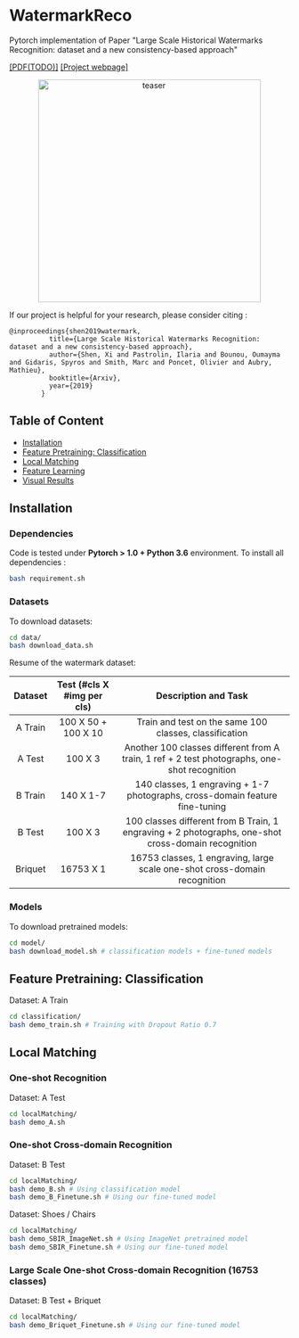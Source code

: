 # WatermarkReco

Pytorch implementation of Paper "Large Scale Historical Watermarks Recognition: dataset and a new consistency-based approach"

[[PDF(TODO)]]() [[Project webpage]](http://imagine.enpc.fr/~shenx/Watermark/) 

<p align="center">
<img src="TODO" width="400px" alt="teaser">
</p>

If our project is helpful for your research, please consider citing : 
```
@inproceedings{shen2019watermark,
          title={Large Scale Historical Watermarks Recognition: dataset and a new consistency-based approach},
          author={Shen, Xi and Pastrolin, Ilaria and Bounou, Oumayma and Gidaris, Spyros and Smith, Marc and Poncet, Olivier and Aubry, Mathieu},
          booktitle={Arxiv},
          year={2019}
        }
```

## Table of Content
* [Installation](#installation)
* [Feature Pretraining: Classification](#feature-pretraining:-classification)
* [Local Matching](#local-matching)
* [Feature Learning](#feature-learning)
* [Visual Results](#visual-results)


## Installation

### Dependencies

Code is tested under **Pytorch > 1.0 + Python 3.6** environment. To install all dependencies : 

``` Bash
bash requirement.sh
```

### Datasets

To download datasets: 
``` Bash
cd data/
bash download_data.sh
```

Resume of the watermark dataset:
 
| Dataset |  Test (#cls X #img per cls) | Description and Task|
| :------: |  :------: | :------: |
| A Train | 100 X 50 + 100 X 10| Train and test on the same 100 classes, classification|
| A Test | 100 X 3| Another 100 classes different from A train, 1 ref + 2 test photographs, one-shot recognition|
| B Train | 140 X 1-7| 140 classes, 1 engraving + 1-7 photographs, cross-domain feature fine-tuning|
| B Test | 100 X 3| 100 classes different from B Train, 1 engraving + 2 photographs, one-shot cross-domain recognition|
| Briquet | 16753 X 1| 16753 classes, 1 engraving, large scale one-shot cross-domain recognition|

###  Models

To download pretrained models: 
``` Bash
cd model/
bash download_model.sh # classification models + fine-tuned models
```
## Feature Pretraining: Classification

Dataset: A Train

``` Bash
cd classification/
bash demo_train.sh # Training with Dropout Ratio 0.7
```

## Local Matching

### One-shot Recognition 

Dataset: A Test
``` Bash
cd localMatching/
bash demo_A.sh 
```

### One-shot Cross-domain Recognition


Dataset: B Test 
``` Bash
cd localMatching/
bash demo_B.sh # Using classification model 
bash demo_B_Finetune.sh # Using our fine-tuned model 
```

Dataset: Shoes / Chairs
``` Bash
cd localMatching/
bash demo_SBIR_ImageNet.sh # Using ImageNet pretrained model
bash demo_SBIR_Finetune.sh # Using our fine-tuned model 
```

### Large Scale One-shot Cross-domain Recognition (16753 classes)

Dataset: B Test + Briquet 
``` Bash
cd localMatching/
bash demo_Briquet_Finetune.sh # Using our fine-tuned model 
```















